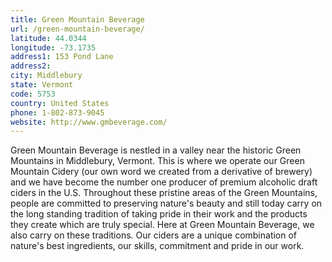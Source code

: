 ```yaml
---
title: Green Mountain Beverage
url: /green-mountain-beverage/
latitude: 44.0344
longitude: -73.1735
address1: 153 Pond Lane
address2: 
city: Middlebury
state: Vermont
code: 5753
country: United States
phone: 1-802-873-9045
website: http://www.gmbeverage.com/
---
```

Green Mountain Beverage is nestled in a valley near the historic Green Mountains in Middlebury, Vermont. This is where we operate our Green Mountain Cidery (our own word we created from a derivative of brewery) and we have become the number one producer of premium alcoholic draft ciders in the U.S. Throughout these pristine areas of the Green Mountains, people are committed to preserving nature's beauty and still today carry on the long standing tradition of taking pride in their work and the products they create which are truly special. Here at Green Mountain Beverage, we also carry on these traditions. Our ciders are a unique combination of nature's best ingredients, our skills, commitment and pride in our work.
